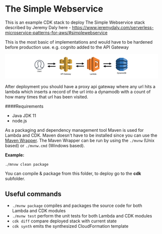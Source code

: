# The Simple Webservice

This is an example CDK stack to deploy The Simple Webservice stack described by Jeremy Daly here - https://www.jeremydaly.com/serverless-microservice-patterns-for-aws/#simplewebservice

This is the most basic of implementations and would have to be hardened before production use. e.g. cognito added to the API Gateway

![Architecture](https://raw.githubusercontent.com/cdk-patterns/serverless/master/the-simple-webservice/img/architecture.png)

After deployment you should have a proxy api gateway where any url hits a lambda which inserts a record of the url into a dynamodb with a count of how many times that url has been visited. 

####Requirements
- Java JDK 11
- node.js

As a packaging and dependency management tool Maven is used for Lambda and CDK.
Maven doesn't have to be installed since you can use the [Maven Wrapper](https://github.com/takari/maven-wrapper).
The Maven Wrapper can be run by using the `./mvnw` (Unix based) or `./mvnw.cmd` (Windows based). 

**Example:** 
```
./mnvw clean package
```
You can compile & package from this folder, to deploy go to the **cdk** subfolder.

## Useful commands

 * `./mvnw package`     compiles and packages the source code for both Lambda and CDK modules
 * `./mvnw test`        perform the unit tests for both Lambda and CDK modules
 * `cdk diff`           compare deployed stack with current state
 * `cdk synth`          emits the synthesized CloudFormation template
